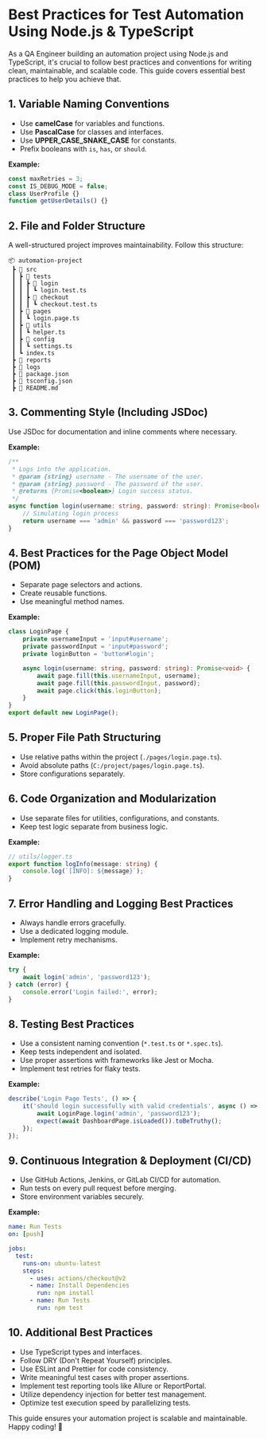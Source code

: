 # Best Practices for Test Automation Using Node.js & TypeScript

As a QA Engineer building an automation project using Node.js and TypeScript, it's crucial to follow best practices and conventions for writing clean, maintainable, and scalable code. This guide covers essential best practices to help you achieve that.

## 1. Variable Naming Conventions
- Use **camelCase** for variables and functions.
- Use **PascalCase** for classes and interfaces.
- Use **UPPER_CASE_SNAKE_CASE** for constants.
- Prefix booleans with `is`, `has`, or `should`.

**Example:**
```typescript
const maxRetries = 3;
const IS_DEBUG_MODE = false;
class UserProfile {}
function getUserDetails() {}
```

## 2. File and Folder Structure
A well-structured project improves maintainability. Follow this structure:
```
📦 automation-project
 ┣ 📂 src
 ┃ ┣ 📂 tests
 ┃ ┃ ┣ 📂 login
 ┃ ┃ ┃ ┗ login.test.ts
 ┃ ┃ ┣ 📂 checkout
 ┃ ┃ ┃ ┗ checkout.test.ts
 ┃ ┣ 📂 pages
 ┃ ┃ ┗ login.page.ts
 ┃ ┣ 📂 utils
 ┃ ┃ ┗ helper.ts
 ┃ ┣ 📂 config
 ┃ ┃ ┗ settings.ts
 ┃ ┗ index.ts
 ┣ 📂 reports
 ┣ 📂 logs
 ┣ 📜 package.json
 ┣ 📜 tsconfig.json
 ┣ 📜 README.md
```

## 3. Commenting Style (Including JSDoc)
Use JSDoc for documentation and inline comments where necessary.

**Example:**
```typescript
/**
 * Logs into the application.
 * @param {string} username - The username of the user.
 * @param {string} password - The password of the user.
 * @returns {Promise<boolean>} Login success status.
 */
async function login(username: string, password: string): Promise<boolean> {
    // Simulating login process
    return username === 'admin' && password === 'password123';
}
```

## 4. Best Practices for the Page Object Model (POM)
- Separate page selectors and actions.
- Create reusable functions.
- Use meaningful method names.

**Example:**
```typescript
class LoginPage {
    private usernameInput = 'input#username';
    private passwordInput = 'input#password';
    private loginButton = 'button#login';

    async login(username: string, password: string): Promise<void> {
        await page.fill(this.usernameInput, username);
        await page.fill(this.passwordInput, password);
        await page.click(this.loginButton);
    }
}
export default new LoginPage();
```

## 5. Proper File Path Structuring
- Use relative paths within the project (`./pages/login.page.ts`).
- Avoid absolute paths (`C:/project/pages/login.page.ts`).
- Store configurations separately.

## 6. Code Organization and Modularization
- Use separate files for utilities, configurations, and constants.
- Keep test logic separate from business logic.

**Example:**
```typescript
// utils/logger.ts
export function logInfo(message: string) {
    console.log(`[INFO]: ${message}`);
}
```

## 7. Error Handling and Logging Best Practices
- Always handle errors gracefully.
- Use a dedicated logging module.
- Implement retry mechanisms.

**Example:**
```typescript
try {
    await login('admin', 'password123');
} catch (error) {
    console.error('Login failed:', error);
}
```

## 8. Testing Best Practices
- Use a consistent naming convention (`*.test.ts` or `*.spec.ts`).
- Keep tests independent and isolated.
- Use proper assertions with frameworks like Jest or Mocha.
- Implement test retries for flaky tests.

**Example:**
```typescript
describe('Login Page Tests', () => {
    it('should login successfully with valid credentials', async () => {
        await LoginPage.login('admin', 'password123');
        expect(await DashboardPage.isLoaded()).toBeTruthy();
    });
});
```

## 9. Continuous Integration & Deployment (CI/CD)
- Use GitHub Actions, Jenkins, or GitLab CI/CD for automation.
- Run tests on every pull request before merging.
- Store environment variables securely.

**Example:**
```yaml
name: Run Tests
on: [push]

jobs:
  test:
    runs-on: ubuntu-latest
    steps:
      - uses: actions/checkout@v2
      - name: Install Dependencies
        run: npm install
      - name: Run Tests
        run: npm test
```

## 10. Additional Best Practices
- Use TypeScript types and interfaces.
- Follow DRY (Don't Repeat Yourself) principles.
- Use ESLint and Prettier for code consistency.
- Write meaningful test cases with proper assertions.
- Implement test reporting tools like Allure or ReportPortal.
- Utilize dependency injection for better test management.
- Optimize test execution speed by parallelizing tests.

This guide ensures your automation project is scalable and maintainable. Happy coding! 🚀

